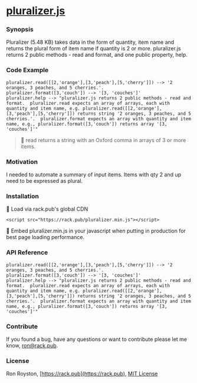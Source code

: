 # [pluralizer.js](http://rack.pub/pluralizer.min.js)
### Synopsis

Pluralizer (5.48 KB) takes data in the form of quantity, item name and returns the plural form of item name if quantity is 2 or more.  pluralizer.js returns 2 public methods - read and format, and one public property, help. 

### Code Example
```
pluralizer.read([[2,'orange'],[3,'peach'],[5,'cherry']]) --> '2 oranges, 3 peaches, and 5 cherries.'.
pluralizer.format([3,'couch']) --> '[3, 'couches']'
pluralizer.help --> "pluralizer.js returns 2 public methods - read and format.  pluralizer.read expects an array of arrays, each with quantity and item name, e.g. pluralizer.read([[2,'orange'],[3,'peach'],[5,'cherry']]) returns string '2 oranges, 3 peaches, and 5 cherries.'.  pluralizer.format expects an array with quantity and item name, e.g., pluralizer.format([3,'couch']) returns array '[3, 'couches']'"
```
> :apple: read returns a string with an Oxford comma in arrays of 3 or more items.

### Motivation

I needed to automate a summary of input items.  Items with qty 2 and up need to be expressed as plural.

### Installation

:checkered_flag: Load via rack.pub's global CDN

`<script src="https://rack.pub/pluralizer.min.js"></script>`

:rocket:  Embed pluralizer.min.js in your javascript when putting in production for best page loading performance.

### API Reference

```
pluralizer.read([[2,'orange'],[3,'peach'],[5,'cherry']]) --> '2 oranges, 3 peaches, and 5 cherries.'.
pluralizer.format([3,'couch']) --> '[3, 'couches']'
pluralizer.help --> "pluralizer.js returns 2 public methods - read and format.  pluralizer.read expects an array of arrays, each with quantity and item name, e.g. pluralizer.read([[2,'orange'],[3,'peach'],[5,'cherry']]) returns string '2 oranges, 3 peaches, and 5 cherries.'.  pluralizer.format expects an array with quantity and item name, e.g., pluralizer.format([3,'couch']) returns array '[3, 'couches']'"
```

### Contribute

If you found a bug, have any questions or want to contribute please let me know, [ron@rack.pub](mailto:ron@rack.pub).

### License

Ron Royston, [https://rack.pub](https://rack.pub), [MIT License](https://en.wikipedia.org/wiki/MIT_License)